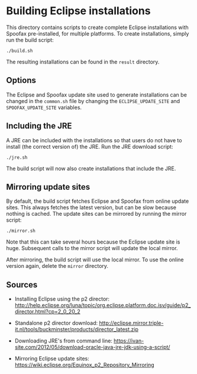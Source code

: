 # Building Eclipse installations

This directory contains scripts to create complete Eclipse installations with Spoofax pre-installed, for multiple platforms. To create installations, simply run the build script:

```
./build.sh
```

The resulting installations can be found in the `result` directory.

## Options

The Eclipse and Spoofax update site used to generate installations can be changed in the `common.sh` file by changing the `ECLIPSE_UPDATE_SITE` and `SPOOFAX_UPDATE_SITE` variables.

## Including the JRE

A JRE can be included with the installations so that users do not have to install (the correct version of) the JRE. Run the JRE download script:

```
./jre.sh
```

The build script will now also create installations that include the JRE. 

## Mirroring update sites

By default, the build script fetches Eclipse and Spoofax from online update sites. This always fetches the latest version, but can be slow because nothing is cached. The update sites can be mirrored by running the mirror script:

```
./mirror.sh
```

Note that this can take several hours because the Eclipse update site is huge. Subsequent calls to the mirror script will update the local mirror.

After mirroring, the build script will use the local mirror. To use the online version again, delete the `mirror` directory.

## Sources

* Installing Eclipse using the p2 director: <http://help.eclipse.org/luna/topic/org.eclipse.platform.doc.isv/guide/p2_director.html?cp=2_0_20_2>

* Standalone p2 director download: <http://eclipse.mirror.triple-it.nl/tools/buckminster/products/director_latest.zip>

* Downloading JRE's from command line: <https://ivan-site.com/2012/05/download-oracle-java-jre-jdk-using-a-script/>

* Mirroring Eclipse update sites: <https://wiki.eclipse.org/Equinox_p2_Repository_Mirroring>
